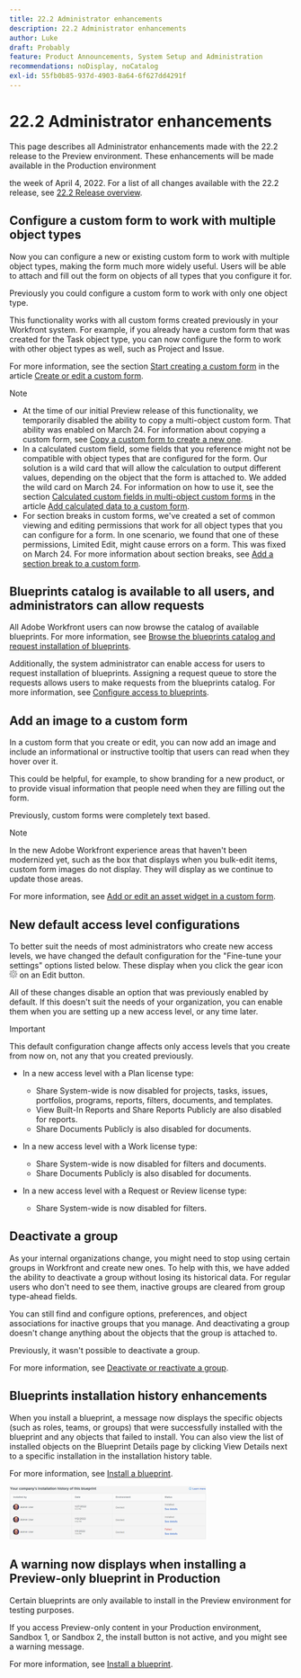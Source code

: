 ```yaml
---
title: 22.2 Administrator enhancements
description: 22.2 Administrator enhancements
author: Luke
draft: Probably
feature: Product Announcements, System Setup and Administration
recommendations: noDisplay, noCatalog
exl-id: 55fb0b85-937d-4903-8a64-6f627dd4291f
---
```

# 22.2 Administrator enhancements

This page describes all Administrator enhancements made with the 22.2 release to the Preview environment. These enhancements will be made available in the Production environment 

<!--
<MadCap:conditionalText data-mc-conditions="QuicksilverOrClassic.Draft mode">
in January 2022
</MadCap:conditionalText>
-->

the week of April 4, 2022. For a list of all changes available with the 22.2 release, see [22.2 Release overview](../../../product-announcements/product-releases/22.2-release-activity/22-2-release-overview.md).

## Configure a custom form to work with multiple object types

Now you can configure a new or existing custom form to work with multiple object types, making the form much more widely useful. Users will be able to attach and fill out the form on objects of all types that you configure it for.

Previously you could configure a custom form to work with only one object type.

This functionality works with all custom forms created previously in your Workfront system. For example, if you already have a custom form that was created for the Task object type, you can now configure the form to work with other object types as well, such as Project and Issue.

For more information, see the section [Start creating a custom form](../../../administration-and-setup/customize-workfront/create-manage-custom-forms/create-or-edit-a-custom-form.md#start) in the article [Create or edit a custom form](../../../administration-and-setup/customize-workfront/create-manage-custom-forms/create-or-edit-a-custom-form.md).

>[!NOTE]
>
>* At the time of our initial Preview release of this functionality, we temporarily disabled the ability to copy a multi-object custom form. That ability was enabled on March 24. For information about copying a custom form, see [Copy a custom form to create a new one](../../../administration-and-setup/customize-workfront/create-manage-custom-forms/copy-custom-form-to-create-a-new-one.md).
>* In a calculated custom field, some fields that you reference might not be compatible with object types that are configured for the form. Our solution is a wild card that will allow the calculation to output different values, depending on the object that the form is attached to. We added the wild card on March 24. For information on how to use it, see the section [Calculated custom fields in multi-object custom forms](../../../administration-and-setup/customize-workfront/create-manage-custom-forms/add-calculated-data-to-custom-form.md#calculat) in the article [Add calculated data to a custom form](../../../administration-and-setup/customize-workfront/create-manage-custom-forms/add-calculated-data-to-custom-form.md).
>* For section breaks in custom forms, we've created a set of common viewing and editing permissions that work for all object types that you can configure for a form. In one scenario, we found that one of these permissions, Limited Edit, might cause errors on a form. This was fixed on March 24. For more information about section breaks, see [Add a section break to a custom form](../../../administration-and-setup/customize-workfront/create-manage-custom-forms/add-a-section-break-to-a-custom-form.md).
>

## Blueprints catalog is available to all users, and administrators can allow requests

All Adobe Workfront users can now browse the catalog of available blueprints. For more information, see [Browse the blueprints catalog and request installation of blueprints](../../../administration-and-setup/blueprints/browse-catalog.md).

Additionally, the system administrator can enable access for users to request installation of blueprints. Assigning a request queue to store the requests allows users to make requests from the blueprints catalog. For more information, see [Configure access to blueprints](../../../administration-and-setup/blueprints/configure-access-to-blueprints.md).

## Add an image to a custom form

In a custom form that you create or edit, you can now add an image and include an informational or instructive tooltip that users can read when they hover over it.

This could be helpful, for example, to show branding for a new product, or to provide visual information that people need when they are filling out the form.

Previously, custom forms were completely text based.

>[!NOTE]
>
>In the new Adobe Workfront experience areas that haven't been modernized yet, such as the box that displays when you bulk-edit items, custom form images do not display. They will display as we continue to update those areas.

For more information, see [Add or edit an asset widget in a custom form](../../../administration-and-setup/customize-workfront/create-manage-custom-forms/add-widget-or-edit-its-properties-in-a-custom-form.md).

## New default access level configurations

To better suit the needs of most administrators who create new access levels, we have changed the default configuration for the "Fine-tune your settings" options listed below. These display when you click the gear icon ![](assets/gear-icon-in-access-levels.png) on an Edit button.

All of these changes disable an option that was previously enabled by default. If this doesn't suit the needs of your organization, you can enable them when you are setting up a new access level, or any time later.

>[!IMPORTANT]
>
>This default configuration change affects only access levels that you create from now on, not any that you created previously.

* In a new access level with a Plan license type:

   * Share System-wide is now disabled for projects, tasks, issues, portfolios, programs, reports, filters, documents, and templates.
   * View Built-In Reports and Share Reports Publicly are also disabled for reports.
   * Share Documents Publicly is also disabled for documents.

* In a new access level with a Work license type:

   * Share System-wide is now disabled for filters and documents.
   * Share Documents Publicly is also disabled for documents.

* In a new access level with a Request or Review license type:

   * Share System-wide is now disabled for filters.

## Deactivate a group

As your internal organizations change, you might need to stop using certain groups in Workfront and create new ones. To help with this, we have added the ability to deactivate a group without losing its historical data. For regular users who don't need to see them, inactive groups are cleared from group type-ahead fields.

You can still find and configure options, preferences, and object associations for inactive groups that you manage. And deactivating a group doesn't change anything about the objects that the group is attached to.

Previously, it wasn't possible to deactivate a group.

For more information, see [Deactivate or reactivate a group](../../../administration-and-setup/manage-groups/create-and-manage-groups/deactivate-or-reactivate-a-group.md).

## Blueprints installation history enhancements

When you install a blueprint, a message now displays the specific objects (such as roles, teams, or groups) that were successfully installed with the blueprint and any objects that failed to install. You can also view the list of installed objects on the Blueprint Details page by clicking View Details next to a specific installation in the installation history table.

For more information, see [Install a blueprint](../../../administration-and-setup/blueprints/blueprints-install.md).

![](assets/blueprints-installation-history-350x95.png)

## A warning now displays when installing a Preview-only blueprint in Production

Certain blueprints are only available to install in the Preview environment for testing purposes.

If you access Preview-only content in your Production environment, Sandbox 1, or Sandbox 2, the install button is not active, and you might see a warning message.

For more information, see [Install a blueprint](../../../administration-and-setup/blueprints/blueprints-install.md).
